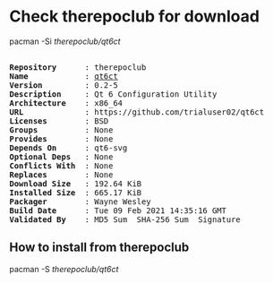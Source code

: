 # Check therepoclub for download

pacman -Si *therepoclub/qt6ct*

<div class="highlight"><pre class="highlight"><text>
<b>Repository</b>      : therepoclub
<b>Name</b>            : <a href="../../x86_64/qt6ct-0.2-5-x86_64.pkg.tar.zst">qt6ct</a>
<b>Version</b>         : 0.2-5
<b>Description</b>     : Qt 6 Configuration Utility
<b>Architecture</b>    : x86_64
<b>URL</b>             : https://github.com/trialuser02/qt6ct
<b>Licenses</b>        : BSD
<b>Groups</b>          : None
<b>Provides</b>        : None
<b>Depends On</b>      : qt6-svg
<b>Optional Deps</b>   : None
<b>Conflicts With</b>  : None
<b>Replaces</b>        : None
<b>Download Size</b>   : 192.64 KiB
<b>Installed Size</b>  : 665.17 KiB
<b>Packager</b>        : Wayne Wesley <wayne6324@gmail.com>
<b>Build Date</b>      : Tue 09 Feb 2021 14:35:16 GMT
<b>Validated By</b>    : MD5 Sum  SHA-256 Sum  Signature
</text></pre></div>

## How to install from therepoclub

pacman -S *therepoclub/qt6ct*
